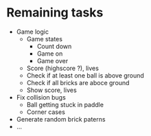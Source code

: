 # Remaining tasks
 - Game logic
   - Game states
      - Count down
      - Game on
      - Game over
   - Score (highscore ?), lives
   - Check if at least one ball is above ground
   - Check if all bricks are aboce ground
   - Show score, lives
 - Fix collision bugs
   - Ball getting stuck in paddle
   - Corner cases
 - Generate random brick paterns
 - ...
 